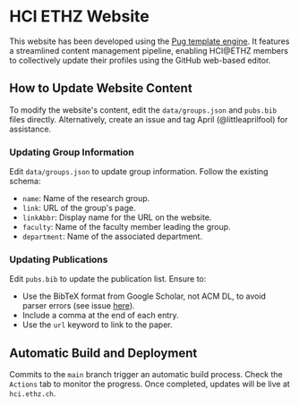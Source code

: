 # HCI ETHZ Website

This website has been developed using the [Pug template engine](https://pugjs.org/). It features a streamlined content management pipeline, enabling HCI@ETHZ members to collectively update their profiles using the GitHub web-based editor.

## How to Update Website Content

To modify the website's content, edit the `data/groups.json` and `pubs.bib` files directly. Alternatively, create an issue and tag April (@littleaprilfool) for assistance.

### Updating Group Information
Edit `data/groups.json` to update group information. Follow the existing schema:
- `name`: Name of the research group.
- `link`: URL of the group's page.
- `linkAbbr`: Display name for the URL on the website.
- `faculty`: Name of the faculty member leading the group.
- `department`: Name of the associated department.

### Updating Publications
Edit `pubs.bib` to update the publication list. Ensure to:
- Use the BibTeX format from Google Scholar, not ACM DL, to avoid parser errors (see issue [here](https://github.com/yepengding/bibtex-js-parser/issues/2)).
- Include a comma at the end of each entry.
- Use the `url` keyword to link to the paper.

## Automatic Build and Deployment
Commits to the `main` branch trigger an automatic build process. Check the `Actions` tab to monitor the progress. Once completed, updates will be live at `hci.ethz.ch`.
